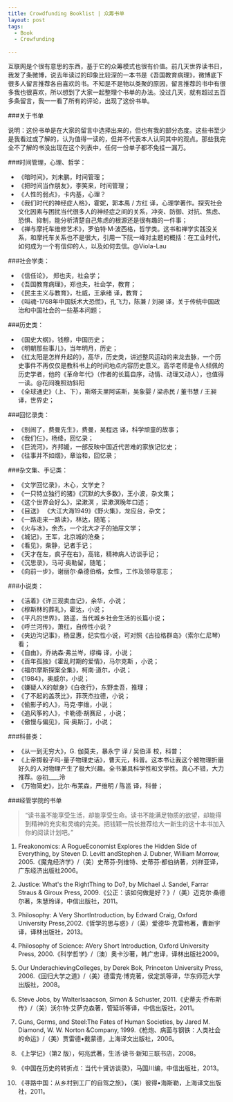 ```yaml
---
title: Crowdfunding Booklist | 众筹书单
layout: post
tags:
  - Book
  - Crowfunding
  
---
```


互联网是个很有意思的东西，基于它的众筹模式也很有价值。前几天世界读书日，我发了条微博，说去年读过的印象比较深的一本书是《吾国教育病理》，微博底下很多人留言推荐各自喜欢的书。不知是不是物以类聚的原因，留言推荐的书中有很多我也很喜欢，所以想到了大家一起整理个书单的办法。没过几天，就有超过五百多条留言，我一一看了所有的评论，出现了这份书单。

###关于书单

说明：这份书单是在大家的留言中选择出来的，但也有我的部分态度。这些书至少是我看过或了解的，认为值得一读的，但并不代表本人认同其中的观点。那些我完全不了解的书没出现在这个列表中，任何一份单子都不免挂一漏万。

###时间管理，心理、哲学：

* 《暗时间》，刘未鹏，时间管理；
* 《把时间当作朋友》，李笑来，时间管理；
* 《人性的弱点》，卡内基，心理？
* 《我们时代的神经症人格》，霍妮，郭本禹 / 方红 译，心理学著作。探究社会文化因素与困扰当代很多人的神经症之间的关系，冲突、防御、对抗、焦虑、恐惧、抑制，能分析清楚自己焦虑的根源还是很有趣的一件事；
* 《禅与摩托车维修艺术》，罗伯特·M·波西格，哲学类。这书和禅学实践没关系，和摩托车关系也不是很大，引用一下阮一峰对主题的概括：在工业时代，如何成为一个有信仰的人，以及如何去信。@Viola-Lau

###社会学类：

* 《信任论》， 郑也夫，社会学；
* 《吾国教育病理》，郑也夫，社会学，教育；
* 《民主主义与教育》，杜威，王承绪 译，教育；
* 《叫魂-1768年中国妖术大恐慌》，孔飞力，陈兼 / 刘昶 译，关于传统中国政治和中国社会的一些基本问题；

###历史类：

* 《国史大纲》，钱穆，中国历史；
* 《明朝那些事儿》，当年明月，历史；
* 《红太阳是怎样升起的》，高华，历史类，讲述整风运动的来龙去脉，一个历史事件不再仅仅是教科书上的时间地点内容历史意义。高华老师是令人倾佩的历史学者，他的《革命年代》（作者的长篇自序，动情、动理又动人），也值得一读。@花间晚照劝斜阳
* 《全球通史》（上、下），斯塔夫里阿诺斯，吴象婴 / 梁赤民 / 董书慧 / 王昶 译，世界史；

###回忆录类：

* 《别闹了，费曼先生》，费曼，吴程远 译，科学顽童的故事；
* 《我们仨》，杨绛，回忆录；
* 《巨流河》，齐邦媛，一部反映中国近代苦难的家族记忆史；
* 《往事并不如烟》，章诒和，回忆录；

###杂文集、手记类：

* 《文学回忆录》，木心，文学史？
* 《一只特立独行的猪》《沉默的大多数》，王小波，杂文集；
* 《这个世界会好么》，梁漱溟 ，梁漱溟晚年口述；
* 《目送》 《大江大海1949》《野火集》，龙应台，杂文；
* 《一路走来一路读》，林达，随笔；
* 《火与冰》，余杰，一个北大才子的抽屉文学；
* 《城记》，王军，北京城的沧桑；
* 《看见》，柴静，记者手记；
* 《天才在左，疯子在右》，高铭，精神病人访谈手记；
* 《沉思录》，马可·奥勒留，随笔；
* 《向前一步》，谢丽尔·桑德伯格，女性，工作及领导意志；

###小说类：

* 《活着》《许三观卖血记》，余华，小说；
* 《穆斯林的葬礼》，霍达，小说；
* 《平凡的世界》，路遥，当代城乡社会生活的长篇小说；
* 《呼兰河传》，萧红，自传性小说？
* 《夹边沟记事》，杨显惠，纪实性小说，可对照《古拉格群岛》（索尔仁尼琴）看；
* 《自由》，乔纳森·弗兰岑，缪梅 译，小说；
* 《百年孤独》《霍乱时期的爱情》，马尔克斯 ，小说；
* 《福尔摩斯探案全集》，柯南·道尔，小说；
* 《1984》，奥威尔，小说；
* 《嫌疑人X的献身》《白夜行》，东野圭吾，推理；
* 《了不起的盖茨比》，菲茨杰拉德，小说；
* 《偷影子的人》，马克·李维，小说；
* 《追风筝的人》，卡勒德·胡赛尼 ，小说；
* 《傲慢与偏见》，简·奥斯汀，小说；

###科普类：

* 《从一到无穷大》，G. 伽莫夫，暴永宁 译 / 吴伯泽 校，科普；  
* 《上帝掷骰子吗-量子物理史话》，曹天元，科普。这本书让我这个被物理折磨好久的人对物理产生了极大兴趣。全书兼具科学性和文学性。真心不错，大力推荐。@初____泠
* 《万物简史》，比尔·布莱森，严维明 / 陈邕 译，科普；

###经管学院的书单

>“读书虽不能享受生活，却能享受生命。读书不能满足物质的欲望，却能得到精神的充实和灵魂的完美。把钱颖一院长推荐给大一新生的这十本书加入你的阅读计划吧。”

1. Freakonomics: A RogueEconomist Explores the Hidden Side of Everything, by Steven D. Levitt andStephen J. Dubner, William Morrow, 2005.《魔鬼经济学》/（美）史蒂芬·列维特、史蒂芬·都伯纳著，刘祥亚译，广东经济出版社2006。
 
2. Justice: What's the RightThing to Do?, by Michael J. Sandel, Farrar Straus & Giroux Press, 2009.《公正：该如何做是好？》/（美）迈克尔·桑德尔著，朱慧玲译，中信出版社，2011。
 
3. Philosophy: A Very ShortIntroduction, by Edward Craig, Oxford University Press,2002.《哲学的思与惑》/（英）爱德华·克雷格著，曹新宇译，译林出版社，2013。
 
4. Philosophy of Science: AVery Short Introduction, Oxford University Press, 2000.《科学哲学》/（澳）奥卡沙著，韩广忠译，译林出版社2009。
 
5. Our UnderachievingColleges, by Derek Bok, Princeton University Press, 2006.《回归大学之道》/（美）德雷克·博克著，侯定凯等译，华东师范大学出版社，2008。

6. Steve Jobs, by WalterIsaacson, Simon & Schuster, 2011.《史蒂夫·乔布斯传》/（美）沃尔特·艾萨克森著，管延圻等译，中信出版社，2011。
 
7. Guns, Germs, and Steel:The Fates of Human Societies, by Jared M. Diamond, W. W. Norton &Company, 1999.《枪炮、病菌与钢铁：人类社会的命运》/（美）贾雷德•戴蒙德，上海译文出版社，2006。
 
8. 《上学记》（第2 版），何兆武著，生活·读书·新知三联书店，2008。
 
9. 《中国在历史的转折点：当代十贤访谈录》，马国川编，中信出版社，2013。
 
10. 《寻路中国：从乡村到工厂的自驾之旅》，（美）彼得•海斯勒，上海译文出版社，2011。